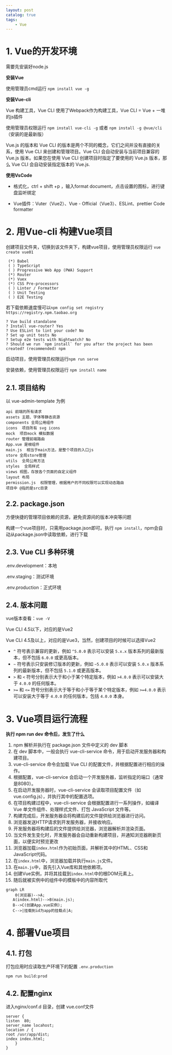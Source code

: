 ```yaml
---
layout: post   	
catalog: true 	
tags:
    - Vue
---
```




# 1. Vue的开发环境

需要先安装好node.js

**安装Vue**

使用管理员cmd运行 `npm install vue -g`

**安装Vue-cli**

Vue 构建工具，Vue CLI 使用了Webpack作为构建工具，Vue CLI = Vue + 一堆的js插件

使用管理员权限运行  `npm install vue-cli -g` 或者 `npm install -g @vue/cli` （安装的是最新版）

Vue.js 的版本和 Vue CLI 的版本是两个不同的概念，它们之间并没有直接的关系，使用 Vue CLI 来创建和管理项目。Vue CLI 会自动安装与当前项目兼容的 Vue.js 版本。如果您在使用 Vue CLI 创建项目时指定了要使用的 Vue.js 版本，那么 Vue CLI 会自动安装指定版本的 Vue.js.

**使用VsCode**

* 格式化，ctrl + shift +p ，输入format document，点击设置的图标，进行键盘监听绑定

- Vue插件：Vuter（Vue2）、Vue - Official（Vue3）、ESLint、prettier Code formatter

# 2. 用Vue-cli 构建Vue项目

创建项目文件夹，切换到该文件夹下，构建vue项目，使用管理员权限运行 `vue create vue01`

```
 (*) Babel
 ( ) TypeScript
 ( ) Progressive Web App (PWA) Support
 (*) Router
 (*) Vuex
 (*) CSS Pre-processors
 ( ) Linter / Formatter
 ( ) Unit Testing
 ( ) E2E Testing
```

若下载依赖速度慢可以`npm config set registry https://registry.npm.taobao.org
`

```
? Vue build standalone
? Install vue-router? Yes
? Use ESLint to lint your code? No
? Set up unit tests No
? Setup e2e tests with Nightwatch? No
? Should we run `npm install` for you after the project has been created? (recommended) npm
```

启动项目，使用管理员权限运行`npm run serve`

安装依赖，使用管理员权限运行 `npm install name`

## 2.1. 项目结构

以 vue-admin-template 为例

```
api 前端的所有请求
assets 主题、字体等静态资源
components 全局公用组件
icons  项目所有 svg icons
mock  项目mock 模拟数据
router 管理前端路由
App.vue 是根组件
main.js  相当于main方法，是整个项目的入口js
store 全局store管理
utils  全局公用方法
styles  全局样式
views 视图，存放各个页面的自定义组件
layout 布局
permission.js  权限管理，根据用户的不同权限可以实现动态路由
项目中 @指的是src目录
```

## 2.2. package.json

方便快捷的管理项目依赖的资源，避免资源间的版本冲突等问题

构建一个vue项目时，只需用package.json即可。执行 `npm install`，npm会自动从package.json中读取依赖，进行下载

## 2.3. Vue CLI 多种环境

.env.development：本地

.env.staging：测试环境

.env.production：正式环境

## 2.4. 版本问题

vue版本查看：`vue -V`

Vue CLI 4.5以下，对应的是Vue2

Vue CLI 4.5及以上，对应的是Vue3，当然，创建项目的时候可以选择Vue2

-   `^` 符号表示兼容的更新，例如 `^5.0.0` 表示可以安装 `5.x.x` 版本系列的最新版本，但不包括 `6.0.0` 或更高版本。
-   `~` 符号表示只安装修订版本的更新，例如 `~5.0.0` 表示可以安装 `5.0.x` 版本系列的最新版本，但不包括 `5.1.0` 或更高版本。
-   `>` 和 `<` 符号分别表示大于和小于某个特定版本，例如 `>4.0.0` 表示可以安装大于 `4.0.0` 的任何版本。
-   `>=` 和 `<=` 符号分别表示大于等于和小于等于某个特定版本，例如 `>=4.0.0` 表示可以安装大于等于 `4.0.0` 的任何版本，包括 `4.0.0` 本身。

# 3. Vue项目运行流程

**执行 npm run dev 命令后，发生了什么**

1. npm 解析并执行在 package.json 文件中定义的 dev 脚本
2. 在 dev 脚本中，一般会执行 vue-cli-service 命令，用于启动开发服务器和构建项目。
3. vue-cli-service 命令会加载 Vue CLI 的配置文件，并根据配置进行相应的操作。
4. 根据配置，vue-cli-service 会启动一个开发服务器，监听指定的端口（通常是8080）。
5. 在启动开发服务器时，vue-cli-service 会读取项目配置文件（如 vue.config.js），并执行其中的配置选项。
6. 在项目构建过程中，vue-cli-service 会根据配置进行一系列操作，如编译 Vue 单文件组件、处理样式文件、打包 JavaScript 文件等。
7. 构建完成后，开发服务器会将构建后的文件提供给浏览器进行访问。
8. 浏览器发送HTTP请求到开发服务器，并接收响应。
9. 开发服务器将构建后的文件提供给浏览器，浏览器解析并渲染页面。
10. 当文件发生变化时，开发服务器会自动重新构建项目，并通知浏览器刷新页面，以便实时预览更改
11. 浏览器加载`index.html`作为初始页面，并解析其中的HTML、CSS和JavaScript代码。
12. 在`index.html`中，浏览器加载并执行`main.js`文件。
13. 在`main.js`中，首先引入Vue库和其他依赖项。
14. 创建Vue实例，并将其挂载到`index.html`中的根DOM元素上。
15. 随后就被实例中的组件中的模板中的内容所取代



```mermaid
graph LR
	0(浏览器)-->A;
   A(index.html)-->B(main.js);
   B-->C(创建App.vue实例);
   C-->|挂载到id为app的挂载点|A;
```

# 4. 部署Vue项目

## 4.1. 打包

打包应用时应读取生产环境下的配置 `.env.production`

```
npm run build:prod
```

## 4.2. 配置nginx

进入nginx/conf.d 目录，创建 vue.conf文件

```
server {
listen	80;
server_name locahost;
location / {
root /usr/app/dist;
index index.html;
	}
}
```





